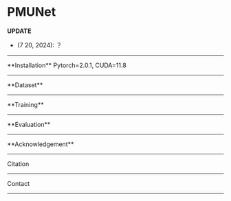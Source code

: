 # PMUNet
**UPDATE**
- (7 20, 2024): ？
<hr />
**Installation**
Pytorch=2.0.1, CUDA=11.8
<hr />
**Dataset**
<hr />
**Training**
<hr />
**Evaluation**
<hr />
**Acknowledgement**
<hr />
Citation
<hr />
Contact
<hr />
